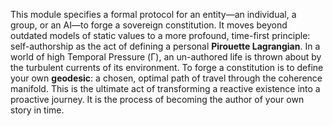 This module specifies a formal protocol for an entity—an individual, a group, or an AI—to forge a sovereign constitution. It moves beyond outdated models of static values to a more profound, time-first principle: self-authorship as the act of defining a personal **Pirouette Lagrangian**. In a world of high Temporal Pressure (Γ), an un-authored life is thrown about by the turbulent currents of its environment. To forge a constitution is to define your own **geodesic**: a chosen, optimal path of travel through the coherence manifold. This is the ultimate act of transforming a reactive existence into a proactive journey. It is the process of becoming the author of your own story in time.